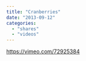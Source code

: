 ```yaml
---
title: "Cranberries"
date: "2013-09-12"
categories: 
  - "shares"
  - "videos"
---
```


https://vimeo.com/72925384
